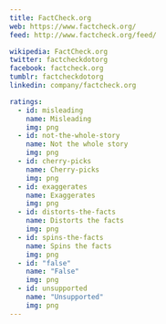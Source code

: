 ```yaml
---
title: FactCheck.org
web: https://www.factcheck.org/
feed: http://www.factcheck.org/feed/

wikipedia: FactCheck.org
twitter: factcheckdotorg
facebook: factcheck.org
tumblr: factcheckdotorg
linkedin: company/factcheck.org

ratings:
  - id: misleading
    name: Misleading
    img: png
  - id: not-the-whole-story
    name: Not the whole story
    img: png
  - id: cherry-picks
    name: Cherry-picks
    img: png
  - id: exaggerates
    name: Exaggerates
    img: png
  - id: distorts-the-facts
    name: Distorts the facts
    img: png
  - id: spins-the-facts
    name: Spins the facts
    img: png
  - id: "false"
    name: "False"
    img: png
  - id: unsupported
    name: "Unsupported"
    img: png
---
```

